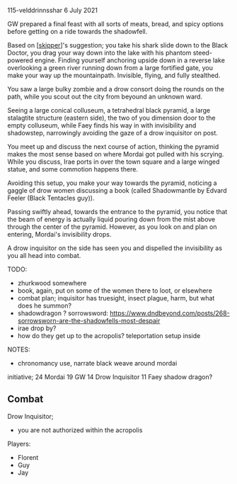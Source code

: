 115-velddrinnsshar
6 July 2021

GW prepared a final feast with all sorts of meats, bread, and spicy options before getting on a ride towards the shadowfell.

Based on [[skipper]]'s suggestion; you take his shark slide down to the Black Doctor, you drag your way down into the lake with his phantom steed-powered engine. Finding yourself anchoring upside down in a reverse lake overlooking a green river running down from a large fortified gate, you make your way up the mountainpath. Invisible, flying, and fully stealthed.

You saw a large bulky zombie and a drow consort doing the rounds on the path, while you scout out the city from beyound an unknown ward.

Seeing a large conical colluseum, a tetrahedral black pyramid, a large stalagtite structure (eastern side), the two of you dimension door to the empty colluseum, while Faey finds his way in with invisibility and shadowstep, narrowingly avoiding the gaze of a drow inquisitor on post.

You meet up and discuss the next course of action, thinking the pyramid makes the most sense based on where Mordai got pulled with his scrying. While you discuss, Irae ports in over the town square and a large winged statue, and some commotion happens there.

Avoiding this setup, you make your way towards the pyramid, noticing a gaggle of drow women discussing a book (called Shadowmantle by Edvard Feeler (Black Tentacles guy)).

Passing swiftly ahead, towards the entrance to the pyramid, you notice that the beam of energy is actually liquid pouring down from the mist above through the center of the pyramid. However, as you look on and plan on entering, Mordai's invisibility drops.

A drow inquisitor on the side has seen you and dispelled the invisibility as you all head into combat.

TODO:
- zhurkwood somewhere
- book, again, put on some of the women there to loot, or elsewhere
- combat plan; inquisitor has truesight, insect plague, harm, but what does he summon?
- shadowdragon ? sorrowsword: https://www.dndbeyond.com/posts/268-sorrowsworn-are-the-shadowfells-most-despair
- irae drop by?
- how do they get up to the acropolis? teleportation setup inside

NOTES:
- chronomancy use, narrate black weave around mordai

initiative;
24 Mordai
19 GW
14 Drow Inquisitor
11 Faey
shadow dragon?

## Combat
Drow Inquisitor;
- you are not authorized within the acropolis

Players:
- Florent
- Guy
- Jay

[//begin]: # "Autogenerated link references for markdown compatibility"
[skipper]: ../pcs/skipper "The Skipper"
[//end]: # "Autogenerated link references"
